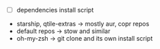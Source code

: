 - [ ] dependencies install script
- starship, qtile-extras -> mostly aur, copr repos
- default repos -> stow and similar
- oh-my-zsh -> git clone and its own install script
